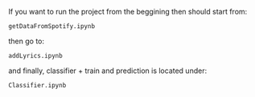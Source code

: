 If you want to run the project from the beggining then should start from:

	getDataFromSpotify.ipynb


then go to:

	addLyrics.ipynb


and finally, classifier + train and prediction is located under:

	Classifier.ipynb